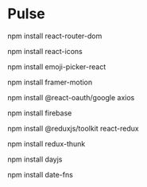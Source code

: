 # Pulse

npm install react-router-dom

npm install react-icons

npm install emoji-picker-react

npm install framer-motion

npm install @react-oauth/google axios

npm install firebase

npm install @reduxjs/toolkit react-redux

npm install redux-thunk

npm install dayjs

npm install date-fns